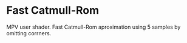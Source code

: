 # Fast Catmull-Rom
MPV user shader. Fast Catmull-Rom aproximation using 5 samples by omitting corrners.
